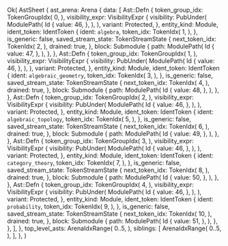 Ok(
    AstSheet {
        ast_arena: Arena {
            data: [
                Ast::Defn {
                    token_group_idx: TokenGroupIdx(
                        0,
                    ),
                    visibility_expr: VisibilityExpr {
                        visibility: PubUnder(
                            ModulePath(
                                Id {
                                    value: 46,
                                },
                            ),
                        ),
                        variant: Protected,
                    },
                    entity_kind: Module,
                    ident_token: IdentToken {
                        ident: `algebra`,
                        token_idx: TokenIdx(
                            1,
                        ),
                    },
                    is_generic: false,
                    saved_stream_state: TokenStreamState {
                        next_token_idx: TokenIdx(
                            2,
                        ),
                        drained: true,
                    },
                    block: Submodule {
                        path: ModulePath(
                            Id {
                                value: 47,
                            },
                        ),
                    },
                },
                Ast::Defn {
                    token_group_idx: TokenGroupIdx(
                        1,
                    ),
                    visibility_expr: VisibilityExpr {
                        visibility: PubUnder(
                            ModulePath(
                                Id {
                                    value: 46,
                                },
                            ),
                        ),
                        variant: Protected,
                    },
                    entity_kind: Module,
                    ident_token: IdentToken {
                        ident: `algebraic_geometry`,
                        token_idx: TokenIdx(
                            3,
                        ),
                    },
                    is_generic: false,
                    saved_stream_state: TokenStreamState {
                        next_token_idx: TokenIdx(
                            4,
                        ),
                        drained: true,
                    },
                    block: Submodule {
                        path: ModulePath(
                            Id {
                                value: 48,
                            },
                        ),
                    },
                },
                Ast::Defn {
                    token_group_idx: TokenGroupIdx(
                        2,
                    ),
                    visibility_expr: VisibilityExpr {
                        visibility: PubUnder(
                            ModulePath(
                                Id {
                                    value: 46,
                                },
                            ),
                        ),
                        variant: Protected,
                    },
                    entity_kind: Module,
                    ident_token: IdentToken {
                        ident: `algebraic_topology`,
                        token_idx: TokenIdx(
                            5,
                        ),
                    },
                    is_generic: false,
                    saved_stream_state: TokenStreamState {
                        next_token_idx: TokenIdx(
                            6,
                        ),
                        drained: true,
                    },
                    block: Submodule {
                        path: ModulePath(
                            Id {
                                value: 49,
                            },
                        ),
                    },
                },
                Ast::Defn {
                    token_group_idx: TokenGroupIdx(
                        3,
                    ),
                    visibility_expr: VisibilityExpr {
                        visibility: PubUnder(
                            ModulePath(
                                Id {
                                    value: 46,
                                },
                            ),
                        ),
                        variant: Protected,
                    },
                    entity_kind: Module,
                    ident_token: IdentToken {
                        ident: `category_theory`,
                        token_idx: TokenIdx(
                            7,
                        ),
                    },
                    is_generic: false,
                    saved_stream_state: TokenStreamState {
                        next_token_idx: TokenIdx(
                            8,
                        ),
                        drained: true,
                    },
                    block: Submodule {
                        path: ModulePath(
                            Id {
                                value: 50,
                            },
                        ),
                    },
                },
                Ast::Defn {
                    token_group_idx: TokenGroupIdx(
                        4,
                    ),
                    visibility_expr: VisibilityExpr {
                        visibility: PubUnder(
                            ModulePath(
                                Id {
                                    value: 46,
                                },
                            ),
                        ),
                        variant: Protected,
                    },
                    entity_kind: Module,
                    ident_token: IdentToken {
                        ident: `probability`,
                        token_idx: TokenIdx(
                            9,
                        ),
                    },
                    is_generic: false,
                    saved_stream_state: TokenStreamState {
                        next_token_idx: TokenIdx(
                            10,
                        ),
                        drained: true,
                    },
                    block: Submodule {
                        path: ModulePath(
                            Id {
                                value: 51,
                            },
                        ),
                    },
                },
            ],
        },
        top_level_asts: ArenaIdxRange(
            0..5,
        ),
        siblings: [
            ArenaIdxRange(
                0..5,
            ),
        ],
    },
)